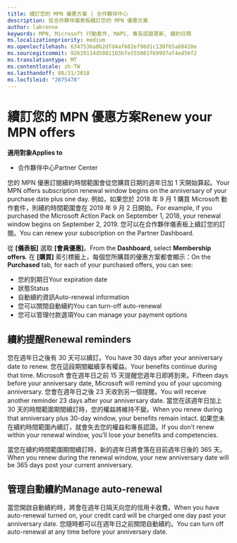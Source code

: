 ```yaml
---
title: 續訂您的 MPN 優惠方案 | 合作夥伴中心
description: 從合作夥伴儀表板續訂您的 MPN 優惠方案
author: labrenne
keywords: MPN, Microsoft 行動套件, MAPS, 專長認證更新, 續約日期
ms.localizationpriority: medium
ms.openlocfilehash: 6347536a0b2dfd4af682ef98d1c130f65a68410e
ms.sourcegitcommit: 92629114d5081103bfe555081f69997af4ed56f2
ms.translationtype: MT
ms.contentlocale: zh-TW
ms.lasthandoff: 08/31/2018
ms.locfileid: "2875478"
---
```

# <a name="renew-your-mpn-offers"></a><span data-ttu-id="ca5c1-104">續訂您的 MPN 優惠方案</span><span class="sxs-lookup"><span data-stu-id="ca5c1-104">Renew your MPN offers</span></span>

**<span data-ttu-id="ca5c1-105">適用對象</span><span class="sxs-lookup"><span data-stu-id="ca5c1-105">Applies to</span></span>**

- <span data-ttu-id="ca5c1-106">合作夥伴中心</span><span class="sxs-lookup"><span data-stu-id="ca5c1-106">Partner Center</span></span>

<span data-ttu-id="ca5c1-107">您的 MPN 優惠訂閱續約時間範圍會從您購買日期的週年日加 1 天開始算起。</span><span class="sxs-lookup"><span data-stu-id="ca5c1-107">Your MPN offers subscription renewal window begins on the anniversary of your purchase date plus one day.</span></span> <span data-ttu-id="ca5c1-108">例如，如果您於 2018 年 9 月 1 購買 Microsoft 動作套件，則續約時間範圍會在 2019 年 9 月 2 日開始。</span><span class="sxs-lookup"><span data-stu-id="ca5c1-108">For example, if you purchased the Microsoft Action Pack on September 1, 2018, your renewal window begins on September 2, 2019.</span></span> <span data-ttu-id="ca5c1-109">您可以在合作夥伴儀表板上續訂您的訂閱。</span><span class="sxs-lookup"><span data-stu-id="ca5c1-109">You can renew your subscription on the Partner Dashboard.</span></span>

<span data-ttu-id="ca5c1-110">從 **\[儀表板\]** 選取 **\[會員優惠\]**。</span><span class="sxs-lookup"><span data-stu-id="ca5c1-110">From the **Dashboard**, select **Membership offers**.</span></span>
<span data-ttu-id="ca5c1-111">在 **\[購買\]** 索引標籤上，每個您所購買的優惠方案都會顯示：</span><span class="sxs-lookup"><span data-stu-id="ca5c1-111">On the **Purchased** tab, for each of your purchased offers, you can see:</span></span>

- <span data-ttu-id="ca5c1-112">您的到期日</span><span class="sxs-lookup"><span data-stu-id="ca5c1-112">Your expiration date</span></span>
- <span data-ttu-id="ca5c1-113">狀態</span><span class="sxs-lookup"><span data-stu-id="ca5c1-113">Status</span></span>
- <span data-ttu-id="ca5c1-114">自動續約資訊</span><span class="sxs-lookup"><span data-stu-id="ca5c1-114">Auto-renewal information</span></span>
- <span data-ttu-id="ca5c1-115">您可以關閉自動續約</span><span class="sxs-lookup"><span data-stu-id="ca5c1-115">You can turn-off auto-renewal</span></span>
- <span data-ttu-id="ca5c1-116">您可以管理付款選項</span><span class="sxs-lookup"><span data-stu-id="ca5c1-116">You can manage your payment options</span></span>

## <a name="renewal-reminders"></a><span data-ttu-id="ca5c1-117">續約提醒</span><span class="sxs-lookup"><span data-stu-id="ca5c1-117">Renewal reminders</span></span>

<span data-ttu-id="ca5c1-118">您在週年日之後有 30 天可以續訂。</span><span class="sxs-lookup"><span data-stu-id="ca5c1-118">You have 30 days after your anniversary date to renew.</span></span> <span data-ttu-id="ca5c1-119">您在這段期間繼續享有權益。</span><span class="sxs-lookup"><span data-stu-id="ca5c1-119">Your benefits continue during that time.</span></span> <span data-ttu-id="ca5c1-120">Microsoft 會在週年日之前 15 天提醒您週年日即將到來。</span><span class="sxs-lookup"><span data-stu-id="ca5c1-120">Fifteen days before your anniversary date, Microsoft will remind you of your upcoming anniversary.</span></span> <span data-ttu-id="ca5c1-121">您會在週年日之後 23 天收到另一個提醒。</span><span class="sxs-lookup"><span data-stu-id="ca5c1-121">You will receive another reminder 23 days after your anniversary date.</span></span> <span data-ttu-id="ca5c1-122">當您在該週年日加上 30 天的時間範圍期間續訂時，您的權益將維持不變。</span><span class="sxs-lookup"><span data-stu-id="ca5c1-122">When you renew during that anniversary plus 30-day window, your benefits remain intact.</span></span> <span data-ttu-id="ca5c1-123">如果您未在續約時間範圍內續訂，就會失去您的權益和專長認證。</span><span class="sxs-lookup"><span data-stu-id="ca5c1-123">If you don’t renew within your renewal window, you’ll lose your benefits and competencies.</span></span>

<span data-ttu-id="ca5c1-124">當您在續約時間範圍期間續訂時，新的週年日將會落在目前週年日後的 365 天。</span><span class="sxs-lookup"><span data-stu-id="ca5c1-124">When you renew during the renewal window, your new anniversary date will be 365 days post your current anniversary.</span></span>

## <a name="manage-auto-renewal"></a><span data-ttu-id="ca5c1-125">管理自動續約</span><span class="sxs-lookup"><span data-stu-id="ca5c1-125">Manage auto-renewal</span></span>

<span data-ttu-id="ca5c1-126">當您開啟自動續約時，將會在週年日隔天向您的信用卡收費。</span><span class="sxs-lookup"><span data-stu-id="ca5c1-126">When you have auto-renewal turned on, your credit card will be charged one day past your anniversary date.</span></span> <span data-ttu-id="ca5c1-127">您隨時都可以在週年日之前關閉自動續約。</span><span class="sxs-lookup"><span data-stu-id="ca5c1-127">You can turn off auto-renewal at any time before your anniversary date.</span></span>